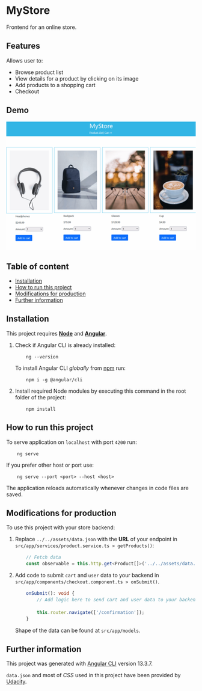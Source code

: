 
# MyStore

Frontend for an online store.


## Features

Allows user to:
* Browse product list
* View details for a product by clicking on its image
* Add products to a shopping cart
* Checkout


## Demo

![MyStore demo](demo.gif)


## Table of content

* [Installation](#installation)
* [How to run this project](#how-to-run-this-project)
* [Modifications for production](#modifications-for-production)
* [Further information](#further-information)


## Installation

This project requires [**Node**](https://nodejs.org/en) and [**Angular**](https://github.com/angular/angular-cli).

1. Check if Angular CLI is already installed:
    ```
        ng --version
    ```
    To install Angular CLI *globally* from [npm](https://www.npmjs.com) run:
    ```
        npm i -g @angular/cli
    ```
2. Install required Node modules by executing this command in the root folder of the project:
    ```
        npm install
    ```
    

## How to run this project

To serve application on `localhost` with port `4200` run:
```
    ng serve
```
If you prefer other host or port use:
```
    ng serve --port <port> --host <host>
```
The application reloads automatically whenever changes in code files are saved.


## Modifications for production

To use this project with your store backend:
1. Replace `../../assets/data.json` with the **URL** of your endpoint
in `src/app/services/product.service.ts > getProducts()`:
    ```ts
        // Fetch data 
        const observable = this.http.get<Product[]>('../../assets/data.json');
    ```
2. Add code to submit `cart` and `user` data to your backend
in `src/app/components/checkout.component.ts > onSubmit()`.
    ```ts
        onSubmit(): void {
            // Add logic here to send cart and user data to your backend

            this.router.navigate(['/confirmation']);
        }
    ```
    Shape of the data can be found at `src/app/models`.

## Further information

This project was generated with [Angular CLI](https://github.com/angular/angular-cli) version 13.3.7.

`data.json` and most of *CSS* used in this project have been provided by [Udacity](https://github.com/udacity/nd-0067-c3-angular-fundamentals-project-starter/tree/main/src).